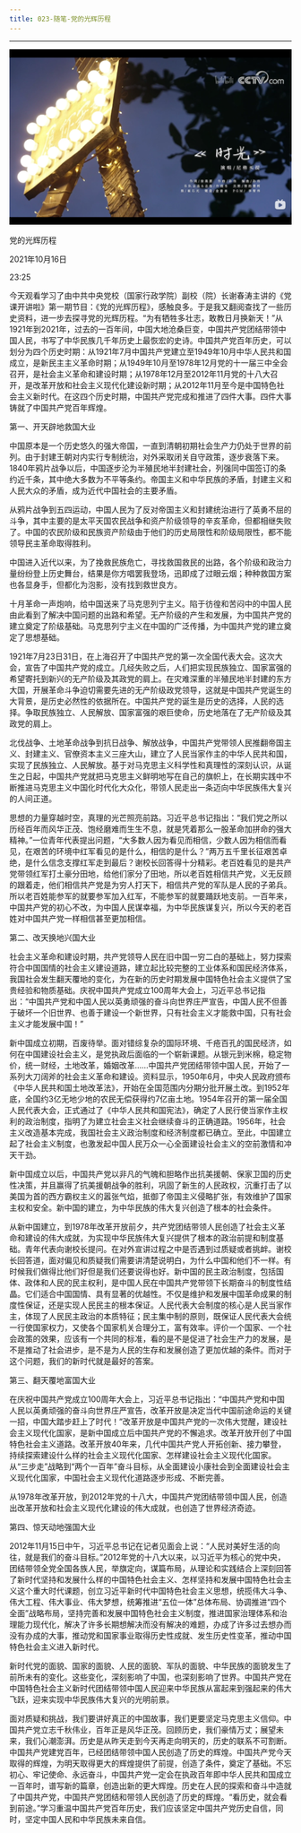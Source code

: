 ```yaml
---
title: 023-随笔-党的光辉历程
---
```


<hr>


![](/img/image-20211017094049160.png)

党的光辉历程

2021年10月16日

23:25

 

今天观看学习了由中共中央党校（国家行政学院）副校（院）长谢春涛主讲的《党课开讲啦》第一期节目：《党的光辉历程》，感触良多。于是我又翻阅查找了一些历史资料，进一步去探寻党的光辉历程。“为有牺牲多壮志，敢教日月换新天！”从1921年到2021年，过去的一百年间，中国大地沧桑巨变，中国共产党团结带领中国人民，书写了中华民族几千年历史上最恢宏的史诗。中国共产党百年历史，可以划分为四个历史时期：从1921年7月中国共产党建立至1949年10月中华人民共和国成立，是新民主主义革命时期；从1949年10月至1978年12月党的十一届三中全会召开，是社会主义革命和建设时期；从1978年12月至2012年11月党的十八大召开，是改革开放和社会主义现代化建设新时期；从2012年11月至今是中国特色社会主义新时代。在这四个历史时期，中国共产党完成和推进了四件大事。四件大事铸就了中国共产党百年辉煌。

 

第一、开天辟地救国大业

中国原本是一个历史悠久的强大帝国，一直到清朝初期社会生产力仍处于世界的前列。由于封建王朝对内实行专制统治，对外采取闭关自守政策，逐步衰落下来。1840年鸦片战争以后，中国逐步沦为半殖民地半封建社会，列强同中国签订的条约近千条，其中绝大多数为不平等条约。帝国主义和中华民族的矛盾，封建主义和人民大众的矛盾，成为近代中国社会的主要矛盾。

从鸦片战争到五四运动，中国人民为了反对帝国主义和封建统治进行了英勇不屈的斗争，其中主要的是太平天国农民战争和资产阶级领导的辛亥革命，但都相继失败了。中国的农民阶级和民族资产阶级由于他们的历史局限性和阶级局限性，都不能领导民主革命取得胜利。

中国进入近代以来，为了挽救民族危亡，寻找救国救民的出路，各个阶级和政治力量纷纷登上历史舞台，结果是你方唱罢我登场，迅即成了过眼云烟；种种救国方案也各显身手，但都化为泡影，没有找到救世良方。

十月革命一声炮响，给中国送来了马克思列宁主义。陷于彷徨和苦闷中的中国人民由此看到了解决中国问题的出路和希望。无产阶级的产生和发展，为中国共产党的建立奠定了阶级基础。马克思列宁主义在中国的广泛传播，为中国共产党的建立奠定了思想基础。

1921年7月23日31日，在上海召开了中国共产党的第一次全国代表大会。这次大会，宣告了中国共产党的成立。几经失败之后，人们把实现民族独立、国家富强的希望寄托到新兴的无产阶级及其政党的肩上。在灾难深重的半殖民地半封建的东方大国，开展革命斗争迫切需要先进的无产阶级政党领导，这就是中国共产党诞生的大背景，是历史必然性的依据所在。中国共产党的诞生是历史的选择，人民的选择。争取民族独立、人民解放、国家富强的艰巨使命，历史地落在了无产阶级及其政党的肩上。

北伐战争、土地革命战争到抗日战争、解放战争，中国共产党带领人民推翻帝国主义、封建主义、官僚资本主义三座大山，建立了人民当家作主的中华人民共和国，实现了民族独立、人民解放。基于对马克思主义科学性和真理性的深刻认识，从诞生之日起，中国共产党就把马克思主义鲜明地写在自己的旗帜上，在长期实践中不断推进马克思主义中国化时代化大众化，带领人民走出一条迈向中华民族伟大复兴的人间正道。

思想的力量穿越时空，真理的光芒照亮前路。习近平总书记指出：“我们党之所以历经百年而风华正茂、饱经磨难而生生不息，就是凭着那么一股革命加拼命的强大精神。”一位青年代表提出问题，“大多数人因为看见而相信，少数人因为相信而看见，在艰苦的环境中红军看见的是什么，相信的是什么？”两万五千里长征艰苦卓绝，是什么信念支撑红军走到最后？谢校长回答得十分精彩。老百姓看见的是共产党带领红军打土豪分田地，给他们家分了田地，所以老百姓相信共产党，义无反顾的跟着走，他们相信共产党是为穷人打天下，相信共产党的军队是人民的子弟兵。所以老百姓能参军的就要参军加入红军，不能参军的就要踊跃地支前。一百年来，中国共产党的初心不改，为中国人民谋幸福，为中华民族谋复兴，所以今天的老百姓对中国共产党一样相信甚至更加相信。

 

第二、改天换地兴国大业

社会主义革命和建设时期，共产党领导人民在旧中国一穷二白的基础上，努力探索符合中国国情的社会主义建设道路，建立起比较完整的工业体系和国民经济体系，我国社会发生翻天覆地的变化，为在新的历史时期发展中国特色社会主义提供了宝贵经验和物质基础。庆祝中国共产党成立100周年大会上，习近平总书记指出：“中国共产党和中国人民以英勇顽强的奋斗向世界庄严宣告，中国人民不但善于破坏一个旧世界、也善于建设一个新世界，只有社会主义才能救中国，只有社会主义才能发展中国！”

新中国成立初期，百废待举。面对错综复杂的国际环境、千疮百孔的国民经济，如何在中国建设社会主义，是党执政后面临的一个崭新课题。从银元到米棉，稳定物价，统一财经，土地改革，婚姻改革……中国共产党团结带领中国人民，开始了一系列大刀阔斧的社会主义革命和建设。资料显示，1950年6月，中央人民政府颁布《中华人民共和国土地改革法》，开始在全国范围内分期分批开展土改。到1952年底，全国约3亿无地少地的农民无偿获得约7亿亩土地。1954年召开的第一届全国人民代表大会，正式通过了《中华人民共和国宪法》，确定了人民行使当家作主权利的政治制度，指明了为建立社会主义社会继续奋斗的正确道路。1956年，社会主义改造基本完成，我国社会主义政治制度和经济制度都已确立。至此，中国建立起了社会主义制度，也激发起中国人民万众一心全面建设社会主义的空前激情和冲天干劲。

新中国成立以后，中国共产党以非凡的气魄和胆略作出抗美援朝、保家卫国的历史性决策，并且赢得了抗美援朝战争的胜利，巩固了新生的人民政权，沉重打击了以美国为首的西方霸权主义的嚣张气焰，抵御了帝国主义侵略扩张，有效维护了国家主权和安全。新中国的建立，为中华民族的伟大复兴创造了根本的社会条件。

从新中国建立，到1978年改革开放前夕，共产党团结带领人民创造了社会主义革命和建设的伟大成就，为实现中华民族伟大复兴提供了根本的政治前提和制度基础。青年代表向谢校长提问。在对外宣讲过程之中是否遇到过质疑或者挑衅。谢校长回答道，面对偏见和质疑我们需要讲清楚说明白，为什么中国和他们不一样。有时候我们做得比他们好但是我们还要说得也好。新中国的民主政治制度，包括国体、政体和人民的民主权利，是中国人民在中国共产党带领下长期奋斗的制度性结晶。它们适合中国国情、具有显著的优越性。不仅是维护和发展中国革命成果的制度性保证，还是实现人民民主的根本保证。人民代表大会制度的核心是人民当家作主，体现了人民民主政治的本质特征；民主集中制的原则，既保证人民代表大会统一行使国家权力，又使各个国家机关合理分工，富有效率。评价一个国家、一个社会政策的效果，应该有一个共同的标准，看的是不是促进了社会生产力的发展，是不是推动了社会进步，是不是为人民的生存和发展创造了更加优越的条件。而对于这个问题，我们的新时代就是最好的答案。

 

第三、翻天覆地富国大业

在庆祝中国共产党成立100周年大会上，习近平总书记指出：“中国共产党和中国人民以英勇顽强的奋斗向世界庄严宣告，改革开放是决定当代中国前途命运的关键一招，中国大踏步赶上了时代！”改革开放是中国共产党的一次伟大觉醒，建设社会主义现代化国家，是新中国成立后中国共产党的不懈追求。改革开放开创了中国特色社会主义道路。改革开放40年来，几代中国共产党人开拓创新、接力攀登，持续探索建设什么样的社会主义现代化国家、怎样建设社会主义现代化国家。从“三步走”战略到“两个一百年”奋斗目标，从全面建设小康社会到全面建设社会主义现代化国家，中国社会主义现代化道路逐步形成、不断完善。

从1978年改革开放，到2012年党的十八大，中国共产党团结带领中国人民，创造出改革开放和社会主义现代化建设的伟大成就，也创造了世界经济奇迹。

 

第四、惊天动地强国大业

2012年11月15日中午，习近平总书记在记者见面会上说：“人民对美好生活的向往，就是我们的奋斗目标。”2012年党的十八大以来，以习近平为核心的党中央，团结带领全党全国各族人民，举旗定向，谋篇布局，从理论和实践结合上深刻回答了新时代坚持和发展什么样的中国特色社会主义、怎样坚持和发展中国特色社会主义这个重大时代课题，创立习近平新时代中国特色社会主义思想，统揽伟大斗争、伟大工程、伟大事业、伟大梦想，统筹推进“五位一体”总体布局、协调推进“四个全面”战略布局，坚持完善和发展中国特色社会主义制度，推进国家治理体系和治理能力现代化，解决了许多长期想解决而没有解决的难题，办成了许多过去想办而没有办成的大事，推动党和国家事业取得历史性成就、发生历史性变革，推动中国特色社会主义进入新时代。

新时代党的面貌、国家的面貌、人民的面貌、军队的面貌、中华民族的面貌发生了前所未有的变化。这些变化，深刻影响了中国，也深刻影响了世界。中国共产党在中国特色社会主义新时代团结带领中国人民迎来中华民族从富起来到强起来的伟大飞跃，迎来实现中华民族伟大复兴的光明前景。

 

​    面对质疑和挑战，我们要讲好真正的中国故事，我们更要坚定马克思主义信仰。中国共产党立志千秋伟业，百年正是风华正茂。回顾历史，我们豪情万丈；展望未来，我们心潮澎湃。历史是从昨天走到今天再走向明天的，历史的联系不可割断。中国共产党建党百年，已经团结带领中国人民创造了历史的辉煌。中国共产党今天取得的辉煌，为明天取得更大的辉煌提供了前提，创造了条件，奠定了基础。不忘初心、牢记使命、永远奋斗，中国共产党一定会在执政百年即中华人民共和国成立一百年时，谱写新的篇章，创造出新的更大辉煌。历史在人民的探索和奋斗中造就了中国共产党，中国共产党团结和带领人民创造了历史的辉煌。“看历史，就会看到前途。”学习重温中国共产党百年历史，我们应该坚定中国共产党历史自信，同时，坚定中国人民和中华民族未来自信。
